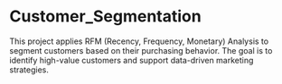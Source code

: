 # Customer_Segmentation
This project applies RFM (Recency, Frequency, Monetary) Analysis to segment customers based on their purchasing behavior. The goal is to identify high-value customers and support data-driven marketing strategies.
